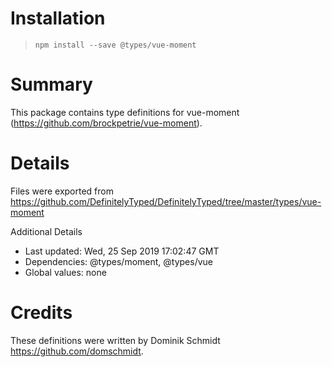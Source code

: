 # Installation
> `npm install --save @types/vue-moment`

# Summary
This package contains type definitions for vue-moment (https://github.com/brockpetrie/vue-moment).

# Details
Files were exported from https://github.com/DefinitelyTyped/DefinitelyTyped/tree/master/types/vue-moment

Additional Details
 * Last updated: Wed, 25 Sep 2019 17:02:47 GMT
 * Dependencies: @types/moment, @types/vue
 * Global values: none

# Credits
These definitions were written by Dominik Schmidt <https://github.com/domschmidt>.
